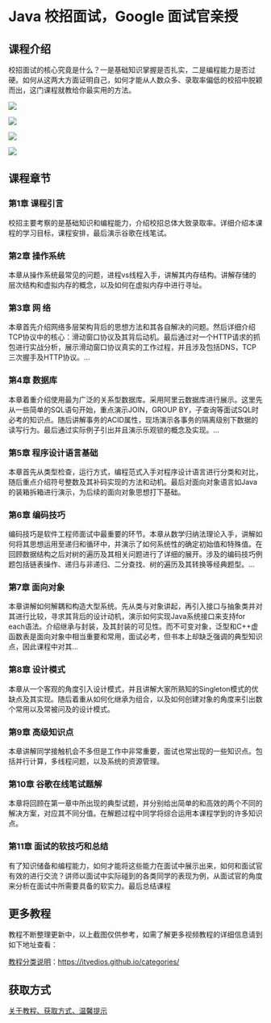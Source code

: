# Java 校招面试，Google 面试官亲授

## 课程介绍

校招面试的核心究竟是什么？一是基础知识掌握是否扎实，二是编程能力是否过硬。如何从这两大方面证明自己，如何才能从人数众多、录取率偏低的校招中脱颖而出，这门课程就教给你最实用的方法。

![](http://oqn6ggw87.bkt.clouddn.com/java面试1.png)

<!--more-->

![](http://oqn6ggw87.bkt.clouddn.com/java面试2.png)

![](http://oqn6ggw87.bkt.clouddn.com/java面试3.png)

![](http://oqn6ggw87.bkt.clouddn.com/java面试4.png)

## 课程章节

### 第1章 课程引言

校招主要考察的是基础知识和编程能力，介绍校招总体大致录取率。详细介绍本课程的学习目标，课程安排，最后演示谷歌在线笔试。

### 第2章 操作系统

本章从操作系统最常见的问题，进程vs线程入手，讲解其内存结构。讲解存储的层次结构和虚拟内存的概念，以及如何在虚拟内存中进行寻址。

### 第3章 网 络

本章首先介绍网络多层架构背后的思想方法和其各自解决的问题。然后详细介绍TCP协议中的核心：滑动窗口协议及其背后动机。最后通过对一个HTTP请求的抓包进行实战分析，展示滑动窗口协议真实的工作过程，并且涉及包括DNS，TCP三次握手及HTTP协议。...

### 第4章 数据库

本章着重介绍使用最为广泛的关系型数据库。采用阿里云数据库进行展示。这里先从一些简单的SQL语句开始，重点演示JOIN，GROUP BY，子查询等面试SQL时必考的知识点。随后讲解事务的ACID属性，现场演示各事务的隔离级别下数据的读写行为。最后通过实际例子引出并且演示乐观锁的概念及实现。...

### 第5章 程序设计语言基础

本章首先从类型检查，运行方式，编程范式入手对程序设计语言进行分类和对比，随后重点介绍符号整数及其补码实现的方法和动机。最后对面向对象语言如Java的装箱拆箱进行演示，为后续的面向对象思想打下基础。

### 第6章 编码技巧

编码技巧是软件工程师面试中最重要的环节。本章从数学归纳法理论入手，讲解如何将其思想运用至递归和循环中，并演示了如何系统性的确定初始值和特殊值。在回顾数据结构之后对树的遍历及其相关问题进行了详细的展开。涉及的编码技巧例题包括链表操作、递归与非递归、二分查找、树的遍历及其转换等经典题型。...

### 第7章 面向对象

本章讲解如何解耦和构造大型系统。先从类与对象讲起，再引入接口与抽象类并对其进行比较，寻求其背后的设计动机，演示如何实现Java系统接口来支持for each语法。介绍继承与封装，及其封装的可见性。而不可变对象，泛型和C++虚函数表是面向对象中相当重要和常用，面试必考，但书本上却缺乏强调的典型知识点，因此课程中对其...

### 第8章 设计模式

本章从一个客观的角度引入设计模式，并且讲解大家所熟知的Singleton模式的优缺点及其实现。随后着重从如何化继承为组合，以及如何创建对象的角度来引出数个常用以及常被问及的设计模式。

### 第9章 高级知识点

本章讲解同学接触机会不多但是工作中非常重要，面试也常出现的一些知识点。包括并行计算，多线程问题，以及系统的资源管理。

### 第10章 谷歌在线笔试题解

本章将回顾在第一章中所出现的典型试题，并分别给出简单的和高效的两个不同的解决方案，对应其不同分值。在解题过程中同学将综合运用本课程学到的许多知识点。

### 第11章 面试的软技巧和总结

有了知识储备和编程能力，如何才能将这些能力在面试中展示出来，如何和面试官有效的进行交流？讲师以面试中实际碰到的各类同学的表现为例，从面试官的角度来分析在面试中所需要具备的软实力。最后总结课程

## 更多教程

教程不断整理更新中，以上截图仅供参考，如需了解更多视频教程的详细信息请到如下地址查看：

[教程分类说明](https://itvedios.github.io/categories/)：<https://itvedios.github.io/categories/>

## 获取方式

[关于教程、获取方式、温馨提示](https://itvedios.github.io/about/)
